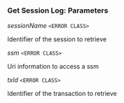 

### Get Session Log: Parameters  
  
<article>

*sessionName* `<ERROR CLASS>` 

Identifier of the session to retrieve

</article>
<article>

*ssm* `<ERROR CLASS>` 

Uri information to access a ssm

</article>
<article>

*txId* `<ERROR CLASS>` 

Identifier of the transaction to retrieve

</article>

